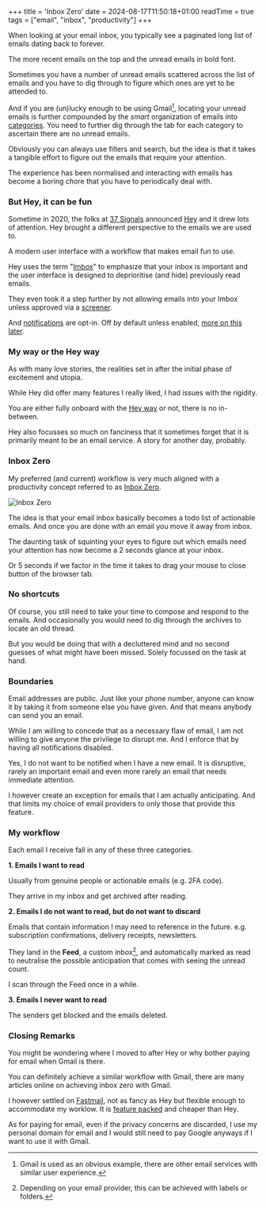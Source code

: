 +++
title = 'Inbox Zero'
date = 2024-08-17T11:50:18+01:00
readTime = true
tags = ["email", "inbox", "productivity"]
+++

When looking at your email inbox, you typically see a paginated long list of emails dating back to forever.

The more recent emails on the top and the unread emails in bold font.

Sometimes you have a number of unread emails scattered across the list of emails and you have to dig through to figure
which ones are yet to be attended to.

And if you are (un)lucky enough to be using Gmail[^1], locating your unread emails is further compounded by
the _smart_ organization of emails into [categories](https://support.google.com/mail/answer/3094499).
You need to further dig through the tab for each category to ascertain there are no unread emails.

Obviously you can always use filters and search, but the idea is that it takes a tangible effort to figure out
the emails that require your attention.

The experience has been normalised and interacting with emails has become a boring chore that you have to periodically
deal with.

### But Hey, it can be fun

Sometime in 2020, the folks at [37 Signals](https://37signals.com) announced [Hey](https://hey.com) and it drew lots of attention.
Hey brought a different perspective to the emails we are used to.

A modern user interface with a workflow that makes email fun to use.

Hey uses the term "[Imbox](https://www.hey.com/features/the-imbox/)" to emphasize that your inbox is important and the
user interface is designed to deprioritise (and hide) previously read emails.

They even took it a step further by not allowing emails into your Imbox unless approved via
a [screener](https://www.hey.com/features/the-screener/).

And [notifications](https://www.hey.com/features/notifications) are opt-in. Off by default unless enabled, [more on this
later](#boundaries).

### My way or the Hey way

As with many love stories, the realities set in after the initial phase of excitement and utopia.

While Hey did offer many features I really liked, I had issues with the rigidity.

You are either fully onboard with the [Hey way](https://www.hey.com/the-hey-way/) or not, there is no in-between.

Hey also focusses so much on fanciness that it sometimes forget that it is primarily meant to be an email service.
A story for another day, probably.

### Inbox Zero

My preferred (and current) workflow is very much aligned with a productivity concept referred to as [Inbox Zero](https://web.archive.org/web/20140228205736/http://inboxzero.com/).

![Inbox Zero](/images/1723891817_inboxzero_1.jpg#small)

The idea is that your email inbox basically becomes a todo list of actionable emails. And once you are done with an email
you move it away from inbox.

The daunting task of squinting your eyes to figure out which emails need your attention has now become a 2 seconds glance at your inbox.

Or 5 seconds if we factor in the time it takes to drag your mouse to close button of the browser tab.

### No shortcuts

Of course, you still need to take your time to compose and respond to the emails. And occasionally you would need to dig through
the archives to locate an old thread.

But you would be doing that with a decluttered mind and no second guesses of what might have been missed. Solely focussed
on the task at hand.

### Boundaries

Email addresses are public. Just like your phone number, anyone can know it by taking it from someone else you have given.
And that means anybody can send you an email.

While I am willing to concede that as a necessary flaw of email, I am not willing to give anyone the privilege to disrupt
me. And I enforce that by having all notifications disabled.

Yes, I do not want to be notified when I have a new email. It is disruptive, rarely an important email and even more rarely
an email that needs immediate attention.

I however create an exception for emails that I am actually anticipating. And that limits my choice of email providers to
only those that provide this feature.

### My workflow

Each email I receive fall in any of these three categories.

**1. Emails I want to read**

Usually from genuine people or actionable emails (e.g. 2FA code).

They arrive in my inbox and get archived after reading.

**2. Emails I do not want to read, but do not want to discard**

Emails that contain information I may need to reference in the future. e.g. subscription confirmations,
delivery receipts, newsletters.

They land in the **Feed**, a custom inbox[^2], and automatically marked as read to neutralise the possible anticipation
that comes with seeing the unread count.

I scan through the Feed once in a while.

**3. Emails I never want to read**

The senders get blocked and the emails deleted.

### Closing Remarks

You might be wondering where I moved to after Hey or why bother paying for email when Gmail is there.

You can definitely achieve a similar workflow with Gmail, there are many articles online on achieving inbox zero with
Gmail.

I however settled on [Fastmail](https://fastmail.com), not as fancy as Hey but flexible enough to accommodate my worklow.
It is [feature packed](https://www.fastmail.com/features/) and cheaper than Hey.

As for paying for email, even if the privacy concerns are discarded, I use my personal domain for email and I would
still need to pay Google anyways if I want to use it with Gmail.

[^1]: Gmail is used as an obvious example, there are other email services with similar user experience.
[^2]: Depending on your email provider, this can be achieved with labels or folders.
